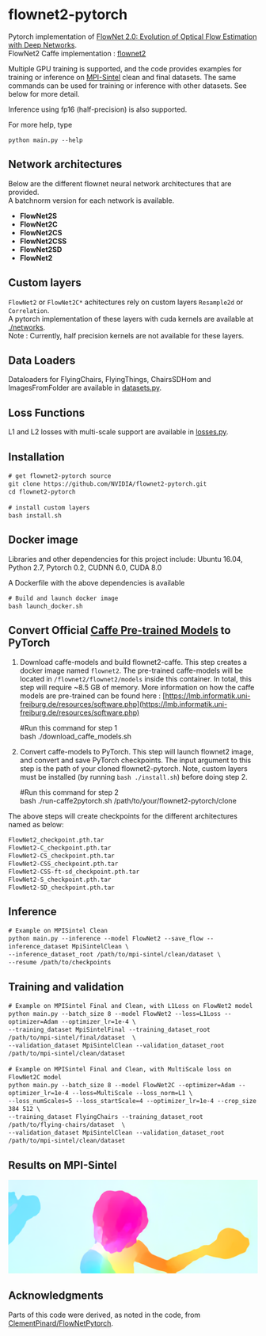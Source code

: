 # flownet2-pytorch 

Pytorch implementation of [FlowNet 2.0: Evolution of Optical Flow Estimation with Deep Networks](https://arxiv.org/abs/1612.01925).<br /> FlowNet2 Caffe implementation : [flownet2](https://github.com/lmb-freiburg/flownet2)

Multiple GPU training is supported, and the code provides examples for training or inference on [MPI-Sintel](http://sintel.is.tue.mpg.de/) clean and final datasets. The same commands can be used for training or inference with other datasets. See below for more detail.

Inference using fp16 (half-precision) is also supported.

For more help, type <br />
    
    python main.py --help

## Network architectures
Below are the different flownet neural network architectures that are provided. <br />
A batchnorm version for each network is available.

 - **FlowNet2S**
 - **FlowNet2C**
 - **FlowNet2CS**
 - **FlowNet2CSS**
 - **FlowNet2SD**
 - **FlowNet2**

## Custom layers

`FlowNet2` or `FlowNet2C*` achitectures rely on custom layers `Resample2d` or `Correlation`. <br />
A pytorch implementation of these layers with cuda kernels are available at [./networks](./networks). <br />
Note : Currently, half precision kernels are not available for these layers.

## Data Loaders

Dataloaders for FlyingChairs, FlyingThings, ChairsSDHom and ImagesFromFolder are available in [datasets.py](./datasets.py). <br />

## Loss Functions

L1 and L2 losses with multi-scale support are available in [losses.py](./losses.py). <br />

## Installation 

    # get flownet2-pytorch source
    git clone https://github.com/NVIDIA/flownet2-pytorch.git
    cd flownet2-pytorch

    # install custom layers
    bash install.sh

## Docker image
Libraries and other dependencies for this project include: Ubuntu 16.04, Python 2.7, Pytorch 0.2, CUDNN 6.0, CUDA 8.0

A Dockerfile with the above dependencies is available 
    
    # Build and launch docker image
    bash launch_docker.sh

## Convert Official [Caffe Pre-trained Models](https://lmb.informatik.uni-freiburg.de/resources/software.php) to PyTorch
1. Download caffe-models and build flownet2-caffe. This step creates a docker image named `flownet2`. The pre-trained caffe-models will be located in `/flownet2/flownet2/models` inside this container. In total, this step will require ~8.5 GB of memory. More information on how the caffe models are pre-trained can be found here : [https://lmb.informatik.uni-freiburg.de/resources/software.php](https://lmb.informatik.uni-freiburg.de/resources/software.php)
    
    #Run this command for step 1 <br />
    bash ./download_caffe_models.sh
    
 2. Convert caffe-models to PyTorch. This step will launch flownet2 image, and convert and save PyTorch checkpoints. The input argument to this step is the path of your cloned flownet2-pytorch. Note, custom layers must be installed (by running `bash ./install.sh`) before doing step 2.

    #Run this command for step 2 <br />
    bash ./run-caffe2pytorch.sh /path/to/your/flownet2-pytorch/clone

The above steps will create checkpoints for the different architectures named as below: <br />
    
    FlowNet2_checkpoint.pth.tar 
    FlowNet2-C_checkpoint.pth.tar 
    FlowNet2-CS_checkpoint.pth.tar 
    FlowNet2-CSS_checkpoint.pth.tar 
    FlowNet2-CSS-ft-sd_checkpoint.pth.tar 
    FlowNet2-S_checkpoint.pth.tar 
    FlowNet2-SD_checkpoint.pth.tar 
    
## Inference
    # Example on MPISintel Clean   
    python main.py --inference --model FlowNet2 --save_flow --inference_dataset MpiSintelClean \
    --inference_dataset_root /path/to/mpi-sintel/clean/dataset \
    --resume /path/to/checkpoints 
    
## Training and validation

    # Example on MPISintel Final and Clean, with L1Loss on FlowNet2 model
    python main.py --batch_size 8 --model FlowNet2 --loss=L1Loss --optimizer=Adam --optimizer_lr=1e-4 \
    --training_dataset MpiSintelFinal --training_dataset_root /path/to/mpi-sintel/final/dataset  \
    --validation_dataset MpiSintelClean --validation_dataset_root /path/to/mpi-sintel/clean/dataset

    # Example on MPISintel Final and Clean, with MultiScale loss on FlowNet2C model 
    python main.py --batch_size 8 --model FlowNet2C --optimizer=Adam --optimizer_lr=1e-4 --loss=MultiScale --loss_norm=L1 \
    --loss_numScales=5 --loss_startScale=4 --optimizer_lr=1e-4 --crop_size 384 512 \
    --training_dataset FlyingChairs --training_dataset_root /path/to/flying-chairs/dataset  \
    --validation_dataset MpiSintelClean --validation_dataset_root /path/to/mpi-sintel/clean/dataset
    
## Results on MPI-Sintel
[![Predicted flows on MPI-Sintel](./image.png)](https://www.youtube.com/watch?v=HtBmabY8aeU "Predicted flows on MPI-Sintel")

## Acknowledgments
Parts of this code were derived, as noted in the code, from [ClementPinard/FlowNetPytorch](https://github.com/ClementPinard/FlowNetPytorch).
